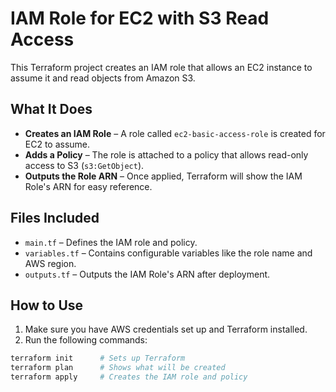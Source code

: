 # IAM Role for EC2 with S3 Read Access

This Terraform project creates an IAM role that allows an EC2 instance to assume it and read objects from Amazon S3.

## What It Does

- **Creates an IAM Role** – A role called `ec2-basic-access-role` is created for EC2 to assume.
- **Adds a Policy** – The role is attached to a policy that allows read-only access to S3 (`s3:GetObject`).
- **Outputs the Role ARN** – Once applied, Terraform will show the IAM Role's ARN for easy reference.

## Files Included

- `main.tf` – Defines the IAM role and policy.
- `variables.tf` – Contains configurable variables like the role name and AWS region.
- `outputs.tf` – Outputs the IAM Role's ARN after deployment.

## How to Use

1. Make sure you have AWS credentials set up and Terraform installed.
2. Run the following commands:

```bash
terraform init      # Sets up Terraform
terraform plan      # Shows what will be created
terraform apply     # Creates the IAM role and policy
